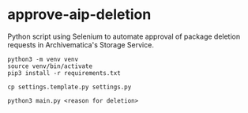 # approve-aip-deletion

Python script using Selenium to automate approval of package deletion requests in Archivematica's Storage Service.

```
python3 -m venv venv
source venv/bin/activate
pip3 install -r requirements.txt
```

```
cp settings.template.py settings.py
```

```
python3 main.py <reason for deletion>
```